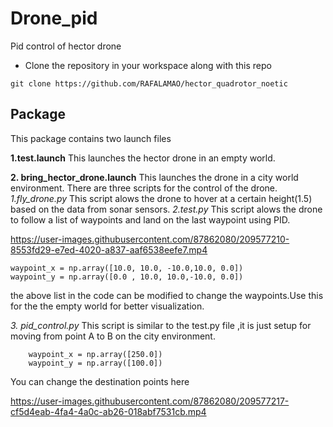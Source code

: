 # Drone_pid
Pid control of hector drone
* Clone the repository in your workspace along with this repo
```
git clone https://github.com/RAFALAMAO/hector_quadrotor_noetic
```

## Package
This package contains two launch files

**1.test.launch**
This launches the hector drone in an empty world.

**2. bring_hector_drone.launch**
This launches the drone in a city world environment.
There are three scripts for the control of the drone.
_1.fly_drone.py_
This script alows the drone to hover at a certain height(1.5) based on the data from sonar sensors.
_2.test.py_
This script alows the drone to follow a list of waypoints and land on the last waypoint using PID.


https://user-images.githubusercontent.com/87862080/209577210-8553fd29-e7ed-4020-a837-aaf6538eefe7.mp4



``` 
waypoint_x = np.array([10.0, 10.0, -10.0,10.0, 0.0])
waypoint_y = np.array([0.0 , 10.0, 10.0,-10.0, 0.0])
``` 
the above list in the code can be modified to change the waypoints.Use this for the the empty world for better visualization.


_3. pid_control.py_
This script is similar to the test.py file ,it is just setup for moving from point A to B on the city environment.
```
    waypoint_x = np.array([250.0])
    waypoint_y = np.array([100.0])
```
You can change the destination points here 


https://user-images.githubusercontent.com/87862080/209577217-cf5d4eab-4fa4-4a0c-ab26-018abf7531cb.mp4


